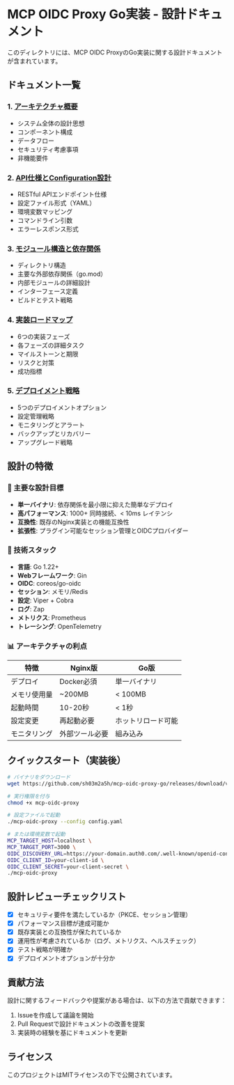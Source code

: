 # MCP OIDC Proxy Go実装 - 設計ドキュメント

このディレクトリには、MCP OIDC ProxyのGo実装に関する設計ドキュメントが含まれています。

## ドキュメント一覧

### 1. [アーキテクチャ概要](./01-architecture-overview.md)
- システム全体の設計思想
- コンポーネント構成
- データフロー
- セキュリティ考慮事項
- 非機能要件

### 2. [API仕様とConfiguration設計](./02-api-configuration.md)
- RESTful APIエンドポイント仕様
- 設定ファイル形式（YAML）
- 環境変数マッピング
- コマンドライン引数
- エラーレスポンス形式

### 3. [モジュール構造と依存関係](./03-module-structure.md)
- ディレクトリ構造
- 主要な外部依存関係（go.mod）
- 内部モジュールの詳細設計
- インターフェース定義
- ビルドとテスト戦略

### 4. [実装ロードマップ](./04-implementation-roadmap.md)
- 6つの実装フェーズ
- 各フェーズの詳細タスク
- マイルストーンと期限
- リスクと対策
- 成功指標

### 5. [デプロイメント戦略](./05-deployment-strategies.md)
- 5つのデプロイメントオプション
- 設定管理戦略
- モニタリングとアラート
- バックアップとリカバリー
- アップグレード戦略

## 設計の特徴

### 🎯 主要な設計目標
- **単一バイナリ**: 依存関係を最小限に抑えた簡単なデプロイ
- **高パフォーマンス**: 1000+ 同時接続、< 10ms レイテンシ
- **互換性**: 既存のNginx実装との機能互換性
- **拡張性**: プラグイン可能なセッション管理とOIDCプロバイダー

### 🔧 技術スタック
- **言語**: Go 1.22+
- **Webフレームワーク**: Gin
- **OIDC**: coreos/go-oidc
- **セッション**: メモリ/Redis
- **設定**: Viper + Cobra
- **ログ**: Zap
- **メトリクス**: Prometheus
- **トレーシング**: OpenTelemetry

### 📊 アーキテクチャの利点

| 特徴 | Nginx版 | Go版 |
|-----|---------|------|
| デプロイ | Docker必須 | 単一バイナリ |
| メモリ使用量 | ~200MB | < 100MB |
| 起動時間 | 10-20秒 | < 1秒 |
| 設定変更 | 再起動必要 | ホットリロード可能 |
| モニタリング | 外部ツール必要 | 組み込み |

## クイックスタート（実装後）

```bash
# バイナリをダウンロード
wget https://github.com/sh03m2a5h/mcp-oidc-proxy-go/releases/download/v1.0.0/mcp-oidc-proxy

# 実行権限を付与
chmod +x mcp-oidc-proxy

# 設定ファイルで起動
./mcp-oidc-proxy --config config.yaml

# または環境変数で起動
MCP_TARGET_HOST=localhost \
MCP_TARGET_PORT=3000 \
OIDC_DISCOVERY_URL=https://your-domain.auth0.com/.well-known/openid-configuration \
OIDC_CLIENT_ID=your-client-id \
OIDC_CLIENT_SECRET=your-client-secret \
./mcp-oidc-proxy
```

## 設計レビューチェックリスト

- [x] セキュリティ要件を満たしているか（PKCE、セッション管理）
- [x] パフォーマンス目標が達成可能か
- [x] 既存実装との互換性が保たれているか
- [x] 運用性が考慮されているか（ログ、メトリクス、ヘルスチェック）
- [x] テスト戦略が明確か
- [x] デプロイメントオプションが十分か

## 貢献方法

設計に関するフィードバックや提案がある場合は、以下の方法で貢献できます：

1. Issueを作成して議論を開始
2. Pull Requestで設計ドキュメントの改善を提案
3. 実装時の経験を基にドキュメントを更新

## ライセンス

このプロジェクトはMITライセンスの下で公開されています。
